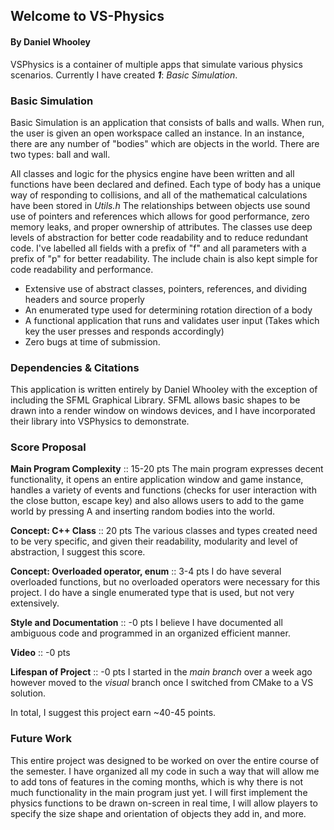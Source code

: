 ## Welcome to VS-Physics
#### By Daniel Whooley
VSPhysics is a container of multiple apps that simulate various physics scenarios.
Currently I have created ***1***: *Basic Simulation*.

### Basic Simulation
Basic Simulation is an application that consists of balls and walls. When run, the user is given an open workspace called an instance.
In an instance, there are any number of "bodies" which are objects in the world. There are two types: ball and wall.

All classes and logic for the physics engine have been written and all functions have been declared and defined.
Each type of body has a unique way of responding to collisions, and all of the mathematical calculations have been stored in *Utils.h*
The relationships between objects use sound use of pointers and references which allows for good performance, zero memory leaks, and proper ownership of attributes.
The classes use deep levels of abstraction for better code readability and to reduce redundant code.
I've labelled all fields with a prefix of "f" and all parameters with a prefix of "p" for better readability.
The include chain is also kept simple for code readability and performance.

- Extensive use of abstract classes, pointers, references, and dividing headers and source properly
- An enumerated type used for determining rotation direction of a body
- A functional application that runs and validates user input (Takes which key the user presses and responds accordingly)
- Zero bugs at time of submission.

### Dependencies & Citations
This application is written entirely by Daniel Whooley with the exception of including the SFML Graphical Library.
SFML allows basic shapes to be drawn into a render window on windows devices, and I have incorporated their library into VSPhysics to demonstrate.

### Score Proposal
**Main Program Complexity** :: 15-20 pts
The main program expresses decent functionality, it opens an entire application window and game instance, handles a variety of events and functions (checks for user interaction with the close button, escape key) and also allows users to add to the game world by pressing A and inserting random bodies into the world.

**Concept: C++ Class** :: 20 pts
The various classes and types created need to be very specific, and given their readability, modularity and level of abstraction, I suggest this score.

**Concept: Overloaded operator, enum** :: 3-4 pts
I do have several overloaded functions, but no overloaded operators were necessary for this project. I do have a single enumerated type that is used, but not very extensively.

**Style and Documentation** :: -0 pts
I believe I have documented all ambiguous code and programmed in an organized efficient manner.

**Video** :: -0 pts

**Lifespan of Project** :: -0 pts
I started in the *main branch* over a week ago however moved to the *visual* branch once I switched from CMake to a VS solution.

In total, I suggest this project earn ~40-45 points.

### Future Work
This entire project was designed to be worked on over the entire course of the semester. I have organized all my code in such a way that will allow me to add tons of features in the coming months, which is why there is not much functionality in the main program just yet. I will first implement the physics functions to be drawn on-screen in real time, I will allow players to specify the size shape and orientation of objects they add in, and more.
